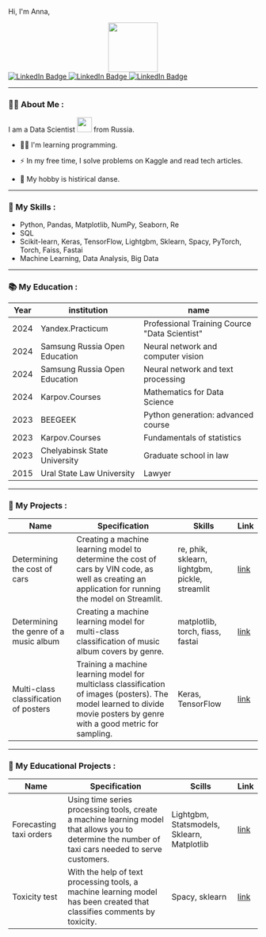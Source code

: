 Hi, I'm Anna,
<div id="header" align="center">
  <img src="https://media.giphy.com/media/M9gbBd9nbDrOTu1Mqx/giphy.gif" width="100"/>
</div>

<div id="badges">
  <a href="https://www.kaggle.com/matveevaanna">
    <img src="https://img.shields.io/badge/Kaggle-blue?style=for-the-badge&logo=kaggle&logoColor=white" alt="LinkedIn Badge"/>
  </a>
  <a href="https://t.me/Anna_pakir">
    <img src="https://img.shields.io/badge/Telegram-blue?style=for-the-badge&logo=telegram&logoColor=white" alt="LinkedIn Badge"/>
  </a>
  <a href="https://stepik.org/users/626120824">
    <img src="https://img.shields.io/badge/stepic-blue?style=for-the-badge&logo=stepic&logoColor=white" alt="LinkedIn Badge"/>
  </a>
</div>

---

### :woman_technologist: About Me :
I am a Data Scientist <img src="https://media.giphy.com/media/WUlplcMpOCEmTGBtBW/giphy.gif" width="30"> from Russia.
- :woman_student: I'm learning programming.

- :zap: In my free time, I solve problems on Kaggle and read tech articles.

- :woman_dancing: My hobby is histirical danse.

---
### :100: My Skills :
- Python, Pandas, Matplotlib, NumPy, Seaborn, Re
- SQL
- Scikit-learn, Keras, TensorFlow, Lightgbm, Sklearn, Spacy, PyTorch, Torch, Faiss, Fastai  
- Machine Learning, Data Analysis, Big Data
---

### :books: My Education :

| Year | institution | name |
| --- | --- | ---|
| 2024 | Yandex.Practicum | Professional Training Cource "Data Scientist"|
| 2024 | Samsung Russia Open Education | Neural network and computer vision |
| 2024 | Samsung Russia Open Education | Neural network and text processing |
| 2024 | Karpov.Courses | Mathematics for Data Science |
| 2023 | BEEGEEK | Python generation: advanced course |
| 2023 | Karpov.Courses | Fundamentals of statistics |
| 2023 | Chelyabinsk State University | Graduate school in law |
| 2015 | Ural State Law University | Lawyer |

---

### :open_book: My Projects :

| Name | Specification | Skills | Link |
| --- | --- | --- | --- |
| Determining the cost of cars | Creating a machine learning model to determine the cost of cars by VIN code, as well as creating an application for running the model on Streamlit. | re, phik, sklearn, lightgbm, pickle, streamlit | [link](https://github.com/AnnaPakir/car_price/blob/main/README.md)
| Determining the genre of a music album | Creating a machine learning model for multi-class classification of music album covers by genre. | matplotlib, torch, fiass, fastai | [link](https://github.com/AnnaPakir/cover_music/blob/main/README.md) |
| Multi-class classification of posters | Training a machine learning model for multiclass classification of images (posters). The model learned to divide movie posters by genre with a good metric for sampling.| Keras, TensorFlow | [link](https://github.com/AnnaPakir/Multiclass-classification-of-posters/blob/main/Posters.ipynb) |

---

### :book: My Educational Projects :

| Name | Specification | Scills | Link |
| --- | --- | --- | --- |
| Forecasting taxi orders | Using time series processing tools, create a machine learning model that allows you to determine the number of taxi cars needed to serve customers. | Lightgbm, Statsmodels, Sklearn, Matplotlib | [link](https://github.com/AnnaPakir/Taxi-order-forecasting/blob/main/Taxi.ipynb) |
| Toxicity test | With the help of text processing tools, a machine learning model has been created that classifies comments by toxicity.| Spacy, sklearn | [link](https://github.com/AnnaPakir/toxicity-test/blob/main/Toxid.ipynb)|



